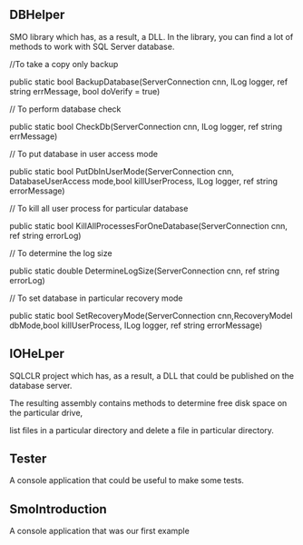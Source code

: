 ## DBHelper	

SMO library which has, as a result, a DLL. In the library, you can find a lot of methods to work with SQL Server database.

//To take a copy only backup

public static bool BackupDatabase(ServerConnection cnn, ILog logger,  ref string errMessage, bool doVerify = true)

// To perform database check

public static bool CheckDb(ServerConnection cnn, ILog logger, ref string errMessage)

// To put database in user access mode

public static bool PutDbInUserMode(ServerConnection cnn, DatabaseUserAccess mode,bool killUserProcess,
                                           ILog logger, ref string errorMessage)

// To kill all user process for particular database

 public static bool KillAllProcessesForOneDatabase(ServerConnection cnn, ref string errorLog)

// To determine the log size

public static double DetermineLogSize(ServerConnection cnn, ref string errorLog)
 
 // To set database in particular recovery mode
 
public static bool SetRecoveryMode(ServerConnection cnn,RecoveryModel dbMode,bool killUserProcess, ILog logger, ref string errorMessage)

## IOHeLper	

SQLCLR project which has, as a result, a DLL that could be published on the database server. 

The resulting assembly contains methods to determine free disk space on the particular drive, 

list files in a particular directory and delete a file in particular directory.

## Tester	

A console application that could be useful to make some tests.

## SmoIntroduction	

A console application that was our first example
